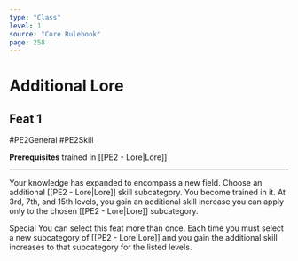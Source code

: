 ```yaml
---
type: "Class"
level: 1
source: "Core Rulebook"
page: 258
---
```

# Additional Lore
## Feat 1
#PE2General #PE2Skill

**Prerequisites** trained in [[PE2 - Lore|Lore]]

---
Your knowledge has expanded to encompass a new field. Choose an additional [[PE2 - Lore|Lore]] skill subcategory. You become trained in it. At 3rd, 7th, and 15th levels, you gain an additional skill increase you can apply only to the chosen [[PE2 - Lore|Lore]] subcategory.

Special You can select this feat more than once. Each time you must select a new subcategory of [[PE2 - Lore|Lore]] and you gain the additional skill increases to that subcategory for the listed levels.